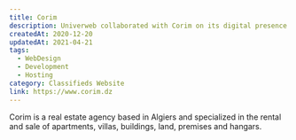 ```yaml
---
title: Corim
description: Univerweb collaborated with Corim on its digital presence. We created the website and we provide hosting.
createdAt: 2020-12-20
updatedAt: 2021-04-21
tags:
  - WebDesign
  - Development
  - Hosting
category: Classifieds Website
link: https://www.corim.dz
---
```


Corim is a real estate agency based in Algiers and specialized in the rental and sale of apartments, villas, buildings, land, premises and hangars.
